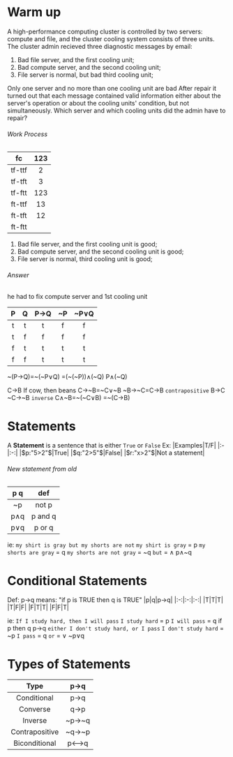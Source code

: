 # Warm up
A high-performance computing cluster is controlled by two servers: compute and file, and the cluster cooling system consists of three units. The cluster admin recieved three diagnostic messages by email:
1. Bad file server, and the first cooling unit;
2. Bad compute server, and the second cooling unit;
3. File server is normal, but bad third cooling unit;

Only one server and no more than one cooling unit are bad
After repair it turned out that each message contained valid information either about the server's operation or about the cooling units' condition, but not simultaneously. Which server and which cooling units did the admin have to repair?

###### Work Process
|fc|123|
|:-:|:-:|
|tf-ttf|2|
|tf-tft|3|
|tf-ftt|123|
|ft-ttf|13|
|ft-tft|12|
|ft-ftt| |

1. Bad file server, and the first cooling unit is good;
2. Bad compute server, and the second cooling unit is good;
3. File server is normal, third cooling unit is good;

###### Answer
he had to fix compute server and 1st cooling unit



|P|Q|P→Q|~P|~P∨Q|
|:-:|:-:|:-:|:-:|:-:|
|t|t|t|f|f|
|t|f|f|f|f|
|f|t|t|t|t|
|f|f|t|t|t|
~(P→Q)=~(~P∨Q)
=(~(~P))∧(~Q)
P∧(~Q)

C→B
If cow, then beans
C→~B=~C∨~B
~B→~C=C→B `contrapositive`
B→C
~C→~B `inverse`
C∧~B=~(~C∨B)
=~(C→B)


# Statements
A __Statement__ is a sentence that is either `True` or `False`
Ex:
|Examples|T/F|
|:-|:-:|
|$p:"5>2"$|True|
|$q:"2>5"$|False|
|$r:"x>2"$|Not a statement|
###### New statement from old
|p q|def|
|:-:|:-:|
|~p|not p|
|p∧q|p and q|
|p∨q|p or q|
ie:
`my shirt is gray but my shorts are not`
`my shirt is gray` = p
`my shorts are gray` = q
`my shorts are not gray` = ~q
`but` = ∧
p∧~q

# Conditional Statements
Def: p→q means:
"if p is TRUE then q is TRUE"
|p|q|p→q|
|:-:|:-:|:-:|
|T|T|T|
|T|F|F|
|F|T|T|
|F|F|T|

ie:
`If I study hard, then I will pass`
`I study hard` = p
`I will pass` = q
if p then q
p→q
`either I don't study hard, or I pass`
`I don't study hard` = ~p
`I pass` = q
`or` = ∨
~p∨q

# Types of Statements
|Type|p→q|
|:-:|:-:|
|Conditional|p→q
|Converse|q→p|
|Inverse|~p→~q|
|Contrapositive|~q→~p|
|Biconditional|p⟷q|
